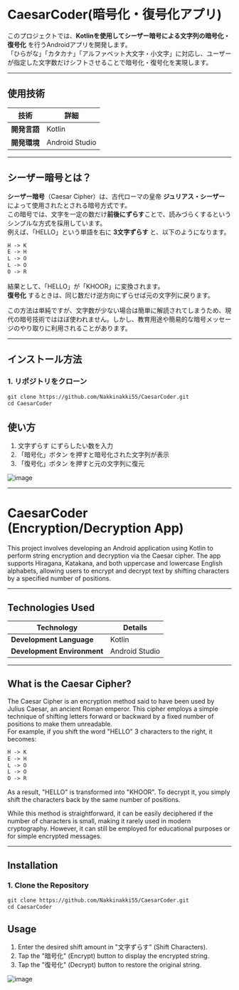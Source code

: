# CaesarCoder(暗号化・復号化アプリ)
このプロジェクトでは、**Kotlinを使用してシーザー暗号による文字列の暗号化・復号化** を行うAndroidアプリを開発します。  
「ひらがな」「カタカナ」「アルファベット大文字・小文字」に対応し、ユーザーが指定した文字数だけシフトさせることで暗号化・復号化を実現します。

---

## 使用技術
| 技術 | 詳細 |
|------|------|
| **開発言語** | Kotlin |
| **開発環境** | Android Studio |

---

## シーザー暗号とは？
**シーザー暗号**（Caesar Cipher）は、古代ローマの皇帝 **ジュリアス・シーザー** によって使用されたとされる暗号方式です。  
この暗号では、文字を一定の数だけ**前後にずらす**ことで、読みづらくするというシンプルな方式を採用しています。
<br>
例えば、「HELLO」という単語を右に **3文字ずらす** と、以下のようになります。
<br>
```txt
H -> K 
E -> H 
L -> O 
L -> O 
O -> R
```
結果として、「HELLO」が「KHOOR」に変換されます。  
**復号化** するときは、同じ数だけ逆方向にずらせば元の文字列に戻ります。

この方法は単純ですが、文字数が少ない場合は簡単に解読されてしまうため、現代の暗号技術ではほぼ使われません。しかし、教育用途や簡易的な暗号メッセージのやり取りに利用されることがあります。  

---

## インストール方法
### 1. リポジトリをクローン
```txt
git clone https://github.com/Nakkinakki55/CaesarCoder.git
cd CaesarCoder
```

## 使い方
1. 文字ずらす にずらしたい数を入力
2. 「暗号化」ボタン を押すと暗号化された文字列が表示
3. 「復号化」ボタン を押すと元の文字列に復元

![image](https://github.com/user-attachments/assets/524bc088-cc26-4a43-91a4-07e9afe97dbf)

---

# CaesarCoder (Encryption/Decryption App)
This project involves developing an Android application using Kotlin to perform string encryption and decryption via the Caesar cipher. The app supports Hiragana, Katakana, and both uppercase and lowercase English alphabets, allowing users to encrypt and decrypt text by shifting characters by a specified number of positions.

---

## Technologies Used
| Technology | Details |
|------|------|
| **Development Language** | Kotlin |
| **Development Environment** | Android Studio |

---

## What is the Caesar Cipher?
The Caesar Cipher is an encryption method said to have been used by Julius Caesar, an ancient Roman emperor. This cipher employs a simple technique of shifting letters forward or backward by a fixed number of positions to make them unreadable.
<br>
For example, if you shift the word "HELLO" 3 characters to the right, it becomes:
<br>
```txt
H -> K 
E -> H 
L -> O 
L -> O 
O -> R
```
As a result, "HELLO" is transformed into "KHOOR". To decrypt it, you simply shift the characters back by the same number of positions.

While this method is straightforward, it can be easily deciphered if the number of characters is small, making it rarely used in modern cryptography. However, it can still be employed for educational purposes or for simple encrypted messages. 

---

## Installation
### 1. Clone the Repository
```txt
git clone https://github.com/Nakkinakki55/CaesarCoder.git
cd CaesarCoder
```

## Usage
1. Enter the desired shift amount in "文字ずらす" (Shift Characters).
2. Tap the "暗号化" (Encrypt) button to display the encrypted string.
3. Tap the "復号化" (Decrypt) button to restore the original string.

![image](https://github.com/user-attachments/assets/524bc088-cc26-4a43-91a4-07e9afe97dbf)



